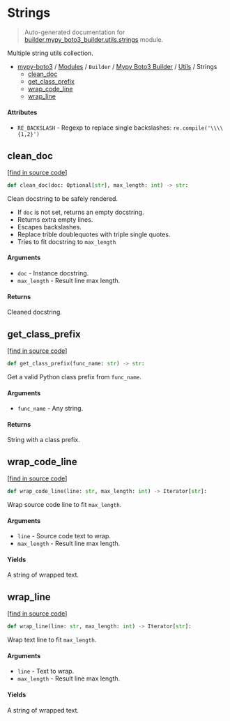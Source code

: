 # Strings

> Auto-generated documentation for [builder.mypy_boto3_builder.utils.strings](https://github.com/vemel/mypy_boto3/blob/master/builder/mypy_boto3_builder/utils/strings.py) module.

Multiple string utils collection.

- [mypy-boto3](../../../README.md#mypy_boto3) / [Modules](../../../MODULES.md#mypy-boto3-modules) / `Builder` / [Mypy Boto3 Builder](../index.md#mypy-boto3-builder) / [Utils](index.md#utils) / Strings
    - [clean_doc](#clean_doc)
    - [get_class_prefix](#get_class_prefix)
    - [wrap_code_line](#wrap_code_line)
    - [wrap_line](#wrap_line)

#### Attributes

- `RE_BACKSLASH` - Regexp to replace single backslashes: `re.compile('\\\\{1,2}')`

## clean_doc

[[find in source code]](https://github.com/vemel/mypy_boto3/blob/master/builder/mypy_boto3_builder/utils/strings.py#L75)

```python
def clean_doc(doc: Optional[str], max_length: int) -> str:
```

Clean docstring to be safely rendered.

- If `doc` is not set, returns an empty docstring.
- Returns extra empty lines.
- Escapes backslashes.
- Replace trible doublequotes with triple single quotes.
- Tries to fit docstring to `max_length`

#### Arguments

- `doc` - Instance docstring.
- `max_length` - Result line max length.

#### Returns

Cleaned docstring.

## get_class_prefix

[[find in source code]](https://github.com/vemel/mypy_boto3/blob/master/builder/mypy_boto3_builder/utils/strings.py#L119)

```python
def get_class_prefix(func_name: str) -> str:
```

Get a valid Python class prefix from `func_name`.

#### Arguments

- `func_name` - Any string.

#### Returns

String with a class prefix.

## wrap_code_line

[[find in source code]](https://github.com/vemel/mypy_boto3/blob/master/builder/mypy_boto3_builder/utils/strings.py#L36)

```python
def wrap_code_line(line: str, max_length: int) -> Iterator[str]:
```

Wrap source code line to fit `max_length`.

#### Arguments

- `line` - Source code text to wrap.
- `max_length` - Result line max length.

#### Yields

A string of wrapped text.

## wrap_line

[[find in source code]](https://github.com/vemel/mypy_boto3/blob/master/builder/mypy_boto3_builder/utils/strings.py#L12)

```python
def wrap_line(line: str, max_length: int) -> Iterator[str]:
```

Wrap text line to fit `max_length`.

#### Arguments

- `line` - Text to wrap.
- `max_length` - Result line max length.

#### Yields

A string of wrapped text.
